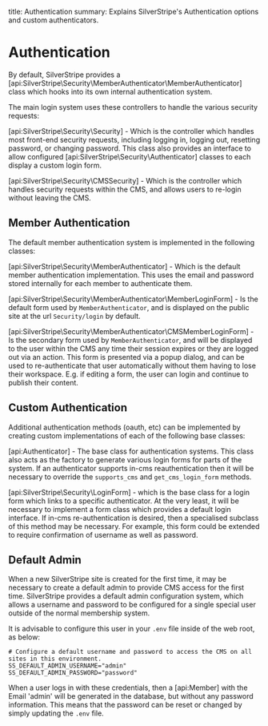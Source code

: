 title: Authentication
summary: Explains SilverStripe's Authentication options and custom authenticators. 

# Authentication

By default, SilverStripe provides a [api:SilverStripe\Security\MemberAuthenticator\MemberAuthenticator] class which hooks into its own internal
authentication system.

The main login system uses these controllers to handle the various security requests:

[api:SilverStripe\Security\Security] - Which is the controller which handles most front-end security requests, including logging in, logging out, resetting password, or changing password. This class also provides an interface to allow configured [api:SilverStripe\Security\Authenticator] classes to each display a custom login form.	

[api:SilverStripe\Security\CMSSecurity] - Which is the controller which handles security requests within the CMS, and allows users to re-login without leaving the CMS.

## Member Authentication

The default member authentication system is implemented in the following classes:

[api:SilverStripe\Security\MemberAuthenticator] - Which is the default member authentication implementation. This uses the email and password stored internally for each member to authenticate them.	

[api:SilverStripe\Security\MemberAuthenticator\MemberLoginForm] - Is the default form used by `MemberAuthenticator`, and is displayed on the public site at the url `Security/login` by default.

[api:SilverStripe\Security\MemberAuthenticator\CMSMemberLoginForm] - Is the secondary form used by `MemberAuthenticator`, and will be displayed to the	user within the CMS any time their session expires or they are logged out via an action. This form is	presented via a popup dialog, and can be used to re-authenticate that user automatically without them having	to lose their workspace. E.g. if editing a form, the user can login and continue to publish their content.

## Custom Authentication

Additional authentication methods (oauth, etc) can be implemented by creating custom implementations of each of the
following base classes:

[api:Authenticator] - The base class for authentication systems. This class also acts as the factory to generate various login forms for parts of the system. If an authenticator supports in-cms	reauthentication then it will be necessary to override the `supports_cms` and `get_cms_login_form` methods.

[api:SilverStripe\Security\LoginForm] - which is the base class for a login form which links to a specific authenticator. At the very least, it will be necessary to implement a form class which provides a default login interface. If in-cms re-authentication is desired, then a specialised subclass of this method may be necessary. For example, this form could be extended to require confirmation of username as well as password.

## Default Admin

When a new SilverStripe site is created for the first time, it may be necessary to create a default admin to provide
CMS access for the first time. SilverStripe provides a default admin configuration system, which allows a username
and password to be configured for a single special user outside of the normal membership system.

It is advisable to configure this user in your `.env` file inside of the web root, as below:

	# Configure a default username and password to access the CMS on all sites in this environment.
	SS_DEFAULT_ADMIN_USERNAME="admin"
	SS_DEFAULT_ADMIN_PASSWORD="password"

When a user logs in with these credentials, then a [api:Member] with the Email 'admin' will be generated in
the database, but without any password information. This means that the password can be reset or changed by simply
updating the `.env` file.
